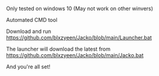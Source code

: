 Only tested on windows 10 (May not work on other winvers)

Automated CMD tool

Download and run https://github.com/blxzyeen/Jacko/blob/main/Launcher.bat

The launcher will download the latest from https://github.com/blxzyeen/Jacko/blob/main/Jacko.bat

And you're all set!
